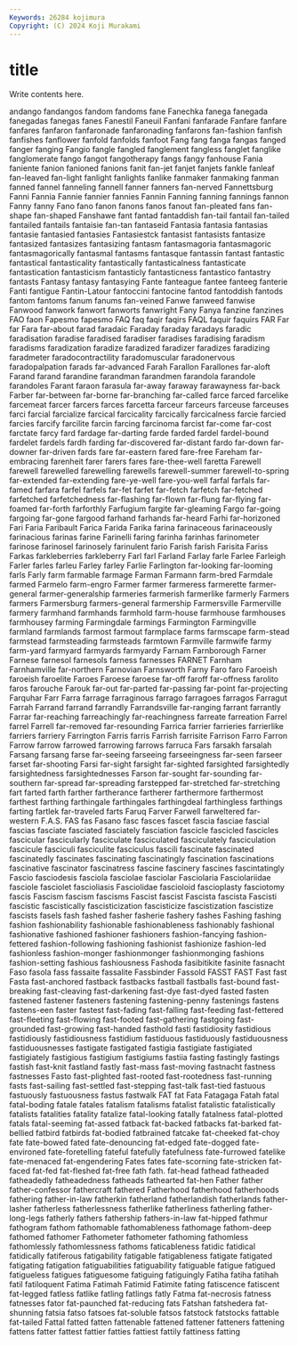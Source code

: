 ```yaml
---
Keywords: 26284 kojimura
Copyright: (C) 2024 Koji Murakami
---
```


# title

Write contents here.



andango fandangos
fandom fandoms fane Fanechka fanega fanegada fanegadas fanegas fanes Fanestil
Faneuil Fanfani fanfarade Fanfare fanfare fanfares fanfaron fanfaronade fanfaronading fanfarons
fan-fashion fanfish fanfishes fanflower fanfold fanfolds fanfoot Fang fang fanga
fangas fanged fanger fanging Fangio fangle fangled fanglement fangless fanglet
fanglike fanglomerate fango fangot fangotherapy fangs fangy fanhouse Fania faniente
fanion fanioned fanions fanit fan-jet fanjet fanjets fankle fanleaf fan-leaved
fan-light fanlight fanlights fanlike fanmaker fanmaking fanman fanned fannel fanneling
fannell fanner fanners fan-nerved Fannettsburg Fanni Fannia Fannie fannier fannies
Fannin Fanning fanning fannings fannon Fanny fanny Fano fano fanon
fanons fanos fanout fan-pleated fans fan-shape fan-shaped Fanshawe fant fantad
fantaddish fan-tail fantail fan-tailed fantailed fantails fantaisie fan-tan fantaseid Fantasia
fantasia fantasias fantasie fantasied fantasies Fantasiestck fantasist fantasists fantasize fantasized
fantasizes fantasizing fantasm fantasmagoria fantasmagoric fantasmagorically fantasmal fantasms fantasque fantassin
fantast fantastic fantastical fantasticality fantastically fantasticalness fantasticate fantastication fantasticism fantasticly
fantasticness fantastico fantastry fantasts Fantasy fantasy fantasying Fante fanteague fantee
fanteeg fanterie Fanti fantigue Fantin-Latour fantoccini fantocine fantod fantoddish fantods
fantom fantoms fanum fanums fan-veined Fanwe fanweed fanwise Fanwood fanwork
fanwort fanworts fanwright Fany Fanya fanzine fanzines FAO faon Fapesmo
fapesmo FAQ faq faqir faqirs FAQL faquir faquirs FAR Far
far Fara far-about farad faradaic Faraday faraday faradays faradic faradisation
faradise faradised faradiser faradises faradising faradism faradisms faradization faradize faradized
faradizer faradizes faradizing faradmeter faradocontractility faradomuscular faradonervous faradopalpation farads far-advanced
Farah Farallon Farallones far-aloft Farand farand farandine farandman farandmen farandola
farandole farandoles Farant faraon farasula far-away faraway farawayness far-back Farber
far-between far-borne far-branching far-called farce farced farcelike farcemeat farcer farcers
farces farcetta farceur farceurs farceuse farceuses farci farcial farcialize farcical
farcicality farcically farcicalness farcie farcied farcies farcify farcilite farcin farcing
farcinoma farcist far-come far-cost farctate farcy fard fardage far-darting farde
farded fardel fardel-bound fardelet fardels fardh farding far-discovered far-distant fardo
far-down far-downer far-driven fards fare far-eastern fared fare-free Fareham far-embracing
farenheit farer farers fares fare-thee-well faretta Farewell farewell farewelled farewelling
farewells farewell-summer farewell-to-spring far-extended far-extending fare-ye-well fare-you-well farfal farfals far-famed
farfara farfel farfels far-fet farfet far-fetch farfetch far-fetched farfetched farfetchedness
far-flashing far-flown far-flung far-flying far-foamed far-forth farforthly Farfugium fargite far-gleaming
Fargo far-going fargoing far-gone fargood farhand farhands far-heard Farhi far-horizoned
Fari Faria Faribault Farica Farida Farika farina farinaceous farinaceously farinacious
farinas farine Farinelli faring farinha farinhas farinometer farinose farinosel farinosely
farinulent fario Farish farish Farisita Fariss Farkas farkleberries farkleberry Farl
farl Farland Farlay farle Farlee Farleigh Farler farles farleu Farley
farley Farlie Farlington far-looking far-looming farls Farly farm farmable farmage
Farman Farmann farm-bred Farmdale farmed Farmelo farm-engro Farmer farmer farmeress
farmerette farmer-general farmer-generalship farmeries farmerish farmerlike farmerly Farmers farmers Farmersburg
farmers-general farmership Farmersville Farmerville farmery farmhand farmhands farmhold farm-house farmhouse
farmhouses farmhousey farming Farmingdale farmings Farmington Farmingville farmland farmlands farmost
farmout farmplace farms farmscape farm-stead farmstead farmsteading farmsteads farmtown Farmville
farmwife farmy farm-yard farmyard farmyards farmyardy Farnam Farnborough Farner Farnese
farnesol farnesols farness farnesses FARNET Farnham Farnhamville far-northern Farnovian Farnsworth
Farny Faro faro Faroeish faroeish faroelite Faroes Faroese faroese far-off
faroff far-offness farolito faros farouche Farouk far-out far-parted far-passing far-point
far-projecting Farquhar Farr Farra farrage farraginous farrago farragoes farragos Farragut
Farrah Farrand farrand farrandly Farrandsville far-ranging farrant farrantly Farrar far-reaching
farreachingly far-reachingness farreate farreation Farrel farrel Farrell far-removed far-resounding Farrica
farrier farrieries farrierlike farriers farriery Farrington Farris farris Farrish farrisite
Farrison Farro Farron Farrow farrow farrowed farrowing farrows farruca Fars
farsakh farsalah Farsang farsang farse far-seeing farseeing farseeingness far-seen farseer
farset far-shooting Farsi far-sight farsight far-sighted farsighted farsightedly farsightedness farsightednesses
Farson far-sought far-sounding far-southern far-spread far-spreading farstepped far-stretched far-stretching fart
farted farth farther fartherance fartherer farthermore farthermost farthest farthing farthingale
farthingales farthingdeal farthingless farthings farting fartlek far-traveled farts Faruq Farver
Farwell farweltered far-western F.A.S. FAS fas Fasano fasc fasces fascet
fascia fasciae fascial fascias fasciate fasciated fasciately fasciation fascicle fascicled
fascicles fascicular fascicularly fasciculate fasciculated fasciculately fasciculation fascicule fasciculi fasciculite
fasciculus fascili fascinate fascinated fascinatedly fascinates fascinating fascinatingly fascination fascinations
fascinative fascinator fascinatress fascine fascinery fascines fascintatingly Fascio fasciodesis fasciola
fasciolae fasciolar Fasciolaria Fasciolariidae fasciole fasciolet fascioliasis Fasciolidae fascioloid fascioplasty
fasciotomy fascis Fascism fascism fascisms Fascist fascist Fascista fascista Fascisti
fascistic fascistically fascisticization fascisticize fascistization fascistize fascists fasels fash fashed
fasher fasherie fashery fashes Fashing fashing fashion fashionability fashionable fashionableness
fashionably fashional fashionative fashioned fashioner fashioners fashion-fancying fashion-fettered fashion-following fashioning
fashionist fashionize fashion-led fashionless fashion-monger fashionmonger fashionmonging fashions fashion-setting fashious
fashiousness Fashoda fasibitikite fasinite fasnacht Faso fasola fass fassaite fassalite
Fassbinder Fassold FASST FAST Fast fast Fasta fast-anchored fastback fastbacks
fastball fastballs fast-bound fast-breaking fast-cleaving fast-darkening fast-dye fast-dyed fasted fasten
fastened fastener fasteners fastening fastening-penny fastenings fastens fastens-een faster fastest
fast-fading fast-falling fast-feeding fast-fettered fast-fleeting fast-flowing fast-footed fast-gathering fastgoing fast-grounded
fast-growing fast-handed fasthold fasti fastidiosity fastidious fastidiously fastidiousness fastidium fastiduous
fastiduously fastiduousness fastiduousnesses fastigate fastigated fastigia fastigiate fastigiated fastigiately fastigious
fastigium fastigiums fastiia fasting fastingly fastings fastish fast-knit fastland fastly
fast-mass fast-moving fastnacht fastness fastnesses Fasto fast-plighted fast-rooted fast-rootedness fast-running
fasts fast-sailing fast-settled fast-stepping fast-talk fast-tied fastuous fastuously fastuousness fastus
fastwalk FAT fat Fata Fatagaga Fatah fatal fatal-boding fatale fatales
fatalism fatalisms fatalist fatalistic fatalistically fatalists fatalities fatality fatalize fatal-looking
fatally fatalness fatal-plotted fatals fatal-seeming fat-assed fatback fat-backed fatbacks fat-barked
fat-bellied fatbird fatbirds fat-bodied fatbrained fatcake fat-cheeked fat-choy fate fate-bowed
fated fate-denouncing fat-edged fate-dogged fate-environed fate-foretelling fateful fatefully fatefulness fate-furrowed
fatelike fate-menaced fat-engendering Fates fates fate-scorning fate-stricken fat-faced fat-fed fat-fleshed
fat-free fath fath. fat-head fathead fatheaded fatheadedly fatheadedness fatheads fathearted
fat-hen Father father father-confessor fathercraft fathered Fatherhood fatherhood fatherhoods fathering
father-in-law fatherkin fatherland fatherlandish fatherlands father-lasher fatherless fatherlessness fatherlike fatherliness
fatherling father-long-legs fatherly fathers fathership fathers-in-law fat-hipped fathmur fathogram fathom
fathomable fathomableness fathomage fathom-deep fathomed fathomer Fathometer fathometer fathoming fathomless
fathomlessly fathomlessness fathoms faticableness fatidic fatidical fatidically fatiferous fatigability fatigable
fatigableness fatigate fatigated fatigating fatigation fatiguabilities fatiguability fatiguable fatigue fatigued
fatigueless fatigues fatiguesome fatiguing fatiguingly Fatiha fatiha fatihah fatil fatiloquent
Fatima Fatimah Fatimid Fatimite fating fatiscence fatiscent fat-legged fatless fatlike
fatling fatlings fatly Fatma fat-necrosis fatness fatnesses fator fat-paunched fat-reducing
fats Fatshan fatshedera fat-shunning fatsia fatso fatsoes fat-soluble fatsos fatstock
fatstocks fattable fat-tailed Fattal fatted fatten fattenable fattened fattener fatteners
fattening fattens fatter fattest fattier fatties fattiest fattily fattiness fatting
